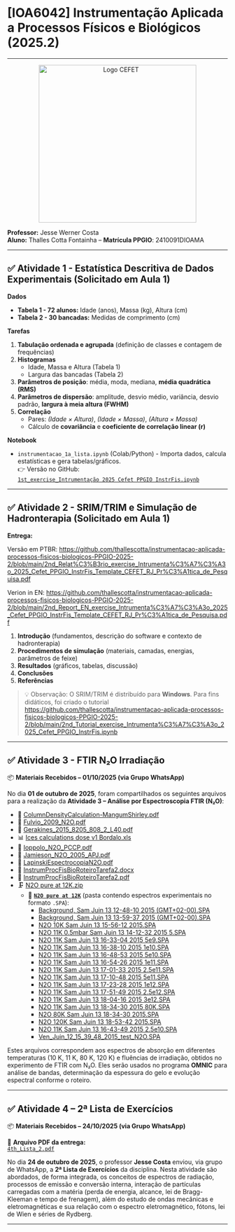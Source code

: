 # [IOA6042] Instrumentação Aplicada a Processos Físicos e Biológicos (2025.2)
---

<!-- Imagem alinhada à esquerda -->
<p align="center">
  <img src="https://encrypted-tbn0.gstatic.com/images?q=tbn:ANd9GcSHYOnIACPcb9bCeQQ_wbfF9mp5ADlbCIoghtDM6YiLklaBrtEsAxZ-G-y6N3_PNR_tCmw&usqp=CAU"
       alt="Logo CEFET"
       width="360">   <!-- tamanho da logo -->
</p>

**Professor:** Jesse Werner Costa  
**Aluno:** Thalles Cotta Fontainha – **Matrícula PPGIO**: 2410091DIOAMA  

---

## ✅ Atividade 1 - Estatística Descritiva de Dados Experimentais (Solicitado em Aula 1)

**Dados**  
- **Tabela 1 - 72 alunos:** Idade (anos), Massa (kg), Altura (cm)  
- **Tabela 2 - 30 bancadas:** Medidas de comprimento (cm)

**Tarefas**
1. **Tabulação ordenada e agrupada** (definição de classes e contagem de frequências)  
2. **Histogramas**  
   - Idade, Massa e Altura (Tabela 1)  
   - Largura das bancadas (Tabela 2)
3. **Parâmetros de posição**: média, moda, mediana, **média quadrática (RMS)**  
4. **Parâmetros de dispersão**: amplitude, desvio médio, variância, desvio padrão, **largura à meia altura (FWHM)**  
5. **Correlação**  
   - Pares: *(Idade × Altura)*, *(Idade × Massa)*, *(Altura × Massa)*  
   - Cálculo de **covariância** e **coeficiente de correlação linear (r)**

**Notebook**  
- `instrumentacao_1a_lista.ipynb` (Colab/Python) - Importa dados, calcula estatísticas e gera tabelas/gráficos.  
  👉 Versão no GitHub:  
[  `1st_exercise_Intrumentação 2025 Cefet PPGIO InstrFis.ipynb`](https://github.com/thallescotta/instrumentacao-aplicada-processos-fisicos-biologicos-PPGIO-2025-2/blob/main/1st_exercise_Intrumenta%C3%A7%C3%A3o%C2%A02025_Cefet_PPGIO_InstrFis.ipynb)

---

## ✅ Atividade 2 - SRIM/TRIM e Simulação de Hadronterapia (Solicitado em Aula 1)

**Entrega:**  

Versão em PTBR:
https://github.com/thallescotta/instrumentacao-aplicada-processos-fisicos-biologicos-PPGIO-2025-2/blob/main/2nd_Relat%C3%B3rio_exercise_Intrumenta%C3%A7%C3%A3o_2025_Cefet_PPGIO_InstrFis_Template_CEFET_RJ_Pr%C3%A1tica_de_Pesquisa.pdf

Verion in EN:
https://github.com/thallescotta/instrumentacao-aplicada-processos-fisicos-biologicos-PPGIO-2025-2/blob/main/2nd_Report_EN_exercise_Intrumenta%C3%A7%C3%A3o_2025_Cefet_PPGIO_InstrFis_Template_CEFET_RJ_Pr%C3%A1tica_de_Pesquisa.pdf

1. **Introdução** (fundamentos, descrição do software e contexto de hadronterapia)  
2. **Procedimentos de simulação** (materiais, camadas, energias, parâmetros de feixe)  
3. **Resultados** (gráficos, tabelas, discussão)  
4. **Conclusões**  
5. **Referências**

> 💡 Observação: O SRIM/TRIM é distribuído para **Windows**. Para fins didáticos, foi criado o tutorial https://github.com/thallescotta/instrumentacao-aplicada-processos-fisicos-biologicos-PPGIO-2025-2/blob/main/2nd_Tutorial_exercise_Intrumenta%C3%A7%C3%A3o_2025_Cefet_PPGIO_InstrFis.ipynb



---

## ✅ Atividade 3 - FTIR N₂O Irradiação

📦 **Materiais Recebidos – 01/10/2025 (via Grupo WhatsApp)**

No dia **01 de outubro de 2025**, foram compartilhados os seguintes arquivos para a realização da **Atividade 3 – Análise por Espectroscopia FTIR (N₂O)**:

- 📄 [ColumnDensityCalculation-MangumShirley.pdf](https://github.com/thallescotta/instrumentacao-aplicada-processos-fisicos-biologicos-PPGIO-2025-2/blob/main/01102025/ColumnDensityCalculation-MangumShirley.pdf)  
- 📄 [Fulvio_2009_N2O.pdf](https://github.com/thallescotta/instrumentacao-aplicada-processos-fisicos-biologicos-PPGIO-2025-2/blob/main/01102025/Fulvio_2009_N2O.pdf)  
- 📄 [Gerakines_2015_8205_808_2_L40.pdf](https://github.com/thallescotta/instrumentacao-aplicada-processos-fisicos-biologicos-PPGIO-2025-2/blob/main/01102025/Gerakines_2015_8205_808_2_L40.pdf)  
- 📊 [Ices calculations dose v1 Bordalo.xls](https://github.com/thallescotta/instrumentacao-aplicada-processos-fisicos-biologicos-PPGIO-2025-2/blob/main/01102025/Ices%20calculations%20dose%20v1%20Bordalo.xls)  
- 📄 [Ioppolo_N2O_PCCP.pdf](https://github.com/thallescotta/instrumentacao-aplicada-processos-fisicos-biologicos-PPGIO-2025-2/blob/main/01102025/Ioppolo_N2O_PCCP.pdf)  
- 📄 [Jamieson_N2O_2005_APJ.pdf](https://github.com/thallescotta/instrumentacao-aplicada-processos-fisicos-biologicos-PPGIO-2025-2/blob/main/01102025/Jamieson_N2O_2005_APJ.pdf)  
- 📄 [LapinskiEspectrocopiaN2O.pdf](https://github.com/thallescotta/instrumentacao-aplicada-processos-fisicos-biologicos-PPGIO-2025-2/blob/main/01102025/LapinskiEspectrocopiaN2O.pdf)  
- 📝 [InstrumProcFisBioRoteiroTarefa2.docx](https://github.com/thallescotta/instrumentacao-aplicada-processos-fisicos-biologicos-PPGIO-2025-2/blob/main/01102025/InstrumProcFisBioRoteiroTarefa2.docx)  
- 📄 [InstrumProcFisBioRoteiroTarefa2.pdf](https://github.com/thallescotta/instrumentacao-aplicada-processos-fisicos-biologicos-PPGIO-2025-2/blob/main/01102025/InstrumProcFisBioRoteiroTarefa2.pdf)  
- 🗜️ [N2O pure at 12K.zip](https://github.com/thallescotta/instrumentacao-aplicada-processos-fisicos-biologicos-PPGIO-2025-2/blob/main/01102025/N2O%20pure%20at%2012K.zip)  
  - 📁 **[`N2O pure at 12K`](https://github.com/thallescotta/instrumentacao-aplicada-processos-fisicos-biologicos-PPGIO-2025-2/tree/main/01102025/N2O%20pure%20at%2012K)** (pasta contendo espectros experimentais no formato `.SPA`):
    - [Background, Sam Juin 13 12-48-10 2015 (GMT+02-00).SPA](https://github.com/thallescotta/instrumentacao-aplicada-processos-fisicos-biologicos-PPGIO-2025-2/blob/main/01102025/N2O%20pure%20at%2012K/Background%2C%20Sam%20Juin%2013%2012-48-10%202015%20(GMT%2B02-00).SPA)  
    - [Background, Sam Juin 13 13-59-37 2015 (GMT+02-00).SPA](https://github.com/thallescotta/instrumentacao-aplicada-processos-fisicos-biologicos-PPGIO-2025-2/blob/main/01102025/N2O%20pure%20at%2012K/Background%2C%20Sam%20Juin%2013%2013-59-37%202015%20(GMT%2B02-00).SPA)  
    - [N2O 10K Sam Juin 13 15-56-12 2015.SPA](https://github.com/thallescotta/instrumentacao-aplicada-processos-fisicos-biologicos-PPGIO-2025-2/blob/main/01102025/N2O%20pure%20at%2012K/N2O%2010K%20Sam%20Juin%2013%2015-56-12%202015.SPA)  
    - [N2O 11K 0.5mbar Sam Juin 13 14-12-32 2015 5.SPA](https://github.com/thallescotta/instrumentacao-aplicada-processos-fisicos-biologicos-PPGIO-2025-2/blob/main/01102025/N2O%20pure%20at%2012K/N2O%2011K%200.5mbar%20Sam%20Juin%2013%2014-12-32%202015%205.SPA)  
    - [N2O 11K Sam Juin 13 16-33-04 2015 5e9.SPA](https://github.com/thallescotta/instrumentacao-aplicada-processos-fisicos-biologicos-PPGIO-2025-2/blob/main/01102025/N2O%20pure%20at%2012K/N2O%2011K%20Sam%20Juin%2013%2016-33-04%202015%205e9.SPA)  
    - [N2O 11K Sam Juin 13 16-38-10 2015 1e10.SPA](https://github.com/thallescotta/instrumentacao-aplicada-processos-fisicos-biologicos-PPGIO-2025-2/blob/main/01102025/N2O%20pure%20at%2012K/N2O%2011K%20Sam%20Juin%2013%2016-38-10%202015%201e10.SPA)  
    - [N2O 11K Sam Juin 13 16-48-53 2015 5e10.SPA](https://github.com/thallescotta/instrumentacao-aplicada-processos-fisicos-biologicos-PPGIO-2025-2/blob/main/01102025/N2O%20pure%20at%2012K/N2O%2011K%20Sam%20Juin%2013%2016-48-53%202015%205e10.SPA)  
    - [N2O 11K Sam Juin 13 16-54-26 2015 1e11.SPA](https://github.com/thallescotta/instrumentacao-aplicada-processos-fisicos-biologicos-PPGIO-2025-2/blob/main/01102025/N2O%20pure%20at%2012K/N2O%2011K%20Sam%20Juin%2013%2016-54-26%202015%201e11.SPA)  
    - [N2O 11K Sam Juin 13 17-01-33 2015 2.5e11.SPA](https://github.com/thallescotta/instrumentacao-aplicada-processos-fisicos-biologicos-PPGIO-2025-2/blob/main/01102025/N2O%20pure%20at%2012K/N2O%2011K%20Sam%20Juin%2013%2017-01-33%202015%202.5e11.SPA)  
    - [N2O 11K Sam Juin 13 17-10-48 2015 5e11.SPA](https://github.com/thallescotta/instrumentacao-aplicada-processos-fisicos-biologicos-PPGIO-2025-2/blob/main/01102025/N2O%20pure%20at%2012K/N2O%2011K%20Sam%20Juin%2013%2017-10-48%202015%205e11.SPA)  
    - [N2O 11K Sam Juin 13 17-23-28 2015 1e12.SPA](https://github.com/thallescotta/instrumentacao-aplicada-processos-fisicos-biologicos-PPGIO-2025-2/blob/main/01102025/N2O%20pure%20at%2012K/N2O%2011K%20Sam%20Juin%2013%2017-23-28%202015%201e12.SPA)  
    - [N2O 11K Sam Juin 13 17-51-49 2015 2.5e12.SPA](https://github.com/thallescotta/instrumentacao-aplicada-processos-fisicos-biologicos-PPGIO-2025-2/blob/main/01102025/N2O%20pure%20at%2012K/N2O%2011K%20Sam%20Juin%2013%2017-51-49%202015%202.5e12.SPA)  
    - [N2O 11K Sam Juin 13 18-04-16 2015 3e12.SPA](https://github.com/thallescotta/instrumentacao-aplicada-processos-fisicos-biologicos-PPGIO-2025-2/blob/main/01102025/N2O%20pure%20at%2012K/N2O%2011K%20Sam%20Juin%2013%2018-04-16%202015%203e12.SPA)  
    - [N2O 11K Sam Juin 13 18-34-30 2015 80K.SPA](https://github.com/thallescotta/instrumentacao-aplicada-processos-fisicos-biologicos-PPGIO-2025-2/blob/main/01102025/N2O%20pure%20at%2012K/N2O%2011K%20Sam%20Juin%2013%2018-34-30%202015%2080K.SPA)  
    - [N2O 80K Sam Juin 13 18-34-30 2015.SPA](https://github.com/thallescotta/instrumentacao-aplicada-processos-fisicos-biologicos-PPGIO-2025-2/blob/main/01102025/N2O%20pure%20at%2012K/N2O%2080K%20Sam%20Juin%2013%2018-34-30%202015.SPA)  
    - [N2O 120K Sam Juin 13 18-53-42 2015.SPA](https://github.com/thallescotta/instrumentacao-aplicada-processos-fisicos-biologicos-PPGIO-2025-2/blob/main/01102025/N2O%20pure%20at%2012K/N2O%20120K%20Sam%20Juin%2013%2018-53-42%202015.SPA)  
    - [N2O 11K Sam Juin 13 16-43-49 2015 2.5e10.SPA](https://github.com/thallescotta/instrumentacao-aplicada-processos-fisicos-biologicos-PPGIO-2025-2/blob/main/01102025/N2O%20pure%20at%2012K/N2O%2011K%20Sam%20Juin%2013%2016-43-49%202015%202.5e10.SPA)  
    - [Ven_Juin_12_15_39_48_2015_test_N2O.SPA](https://github.com/thallescotta/instrumentacao-aplicada-processos-fisicos-biologicos-PPGIO-2025-2/blob/main/01102025/N2O%20pure%20at%2012K/Ven_Juin_12_15_39_48_2015_test_N2O.SPA)

Estes arquivos correspondem aos espectros de absorção em diferentes temperaturas (10 K, 11 K, 80 K, 120 K) e fluências de irradiação, obtidos no experimento de FTIR com N₂O. Eles serão usados no programa **OMNIC** para análise de bandas, determinação da espessura do gelo e evolução espectral conforme o roteiro.


---

## ✅ Atividade 4 – 2ª Lista de Exercícios

📦 **Materiais Recebidos – 24/10/2025 (via Grupo WhatsApp)**

📝 **Arquivo PDF da entrega:**  
[`4th_Lista_2.pdf`](https://github.com/thallescotta/instrumentacao-aplicada-processos-fisicos-biologicos-PPGIO-2025-2/blob/main/4th_Lista_2.pdf)

No dia **24 de outubro de 2025**, o professor **Jesse Costa** enviou, via grupo de WhatsApp, a **2ª Lista de Exercícios** da disciplina. Nesta atividade são abordados, de forma integrada, os conceitos de espectros de radiação, processos de emissão e conversão interna, interação de partículas carregadas com a matéria (perda de energia, alcance, lei de Bragg-Kleeman e tempo de frenagem), além do estudo de ondas mecânicas e eletromagnéticas e sua relação com o espectro eletromagnético, fótons, lei de Wien e séries de Rydberg.

---

